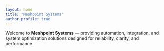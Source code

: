 ```yaml
---
layout: home
title: "Meshpoint Systems"
author_profile: true
---
```


Welcome to **Meshpoint Systems** — providing automation, integration, and system optimization solutions designed for reliability, clarity, and performance.

